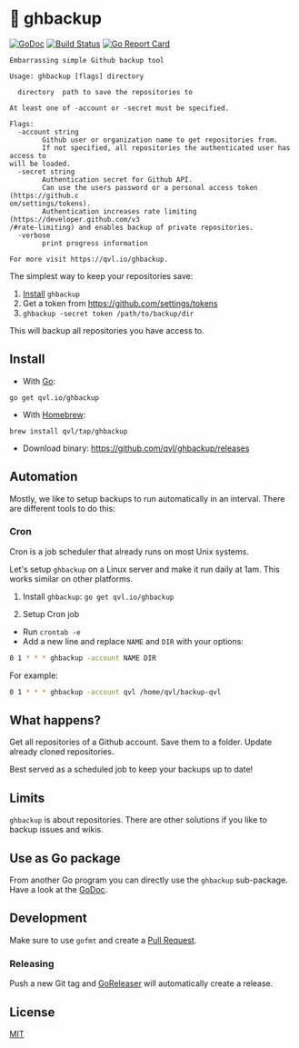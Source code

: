 #  :floppy_disk: ghbackup

[![GoDoc](https://godoc.org/qvl.io/ghbackup?status.svg)](https://godoc.org/qvl.io/ghbackup)
[![Build Status](https://travis-ci.org/qvl/ghbackup.svg?branch=master)](https://travis-ci.org/qvl/ghbackup)
[![Go Report Card](https://goreportcard.com/badge/qvl.io/ghbackup)](https://goreportcard.com/report/qvl.io/ghbackup)


    Embarrassing simple Github backup tool

    Usage: ghbackup [flags] directory

      directory  path to save the repositories to

    At least one of -account or -secret must be specified.

    Flags:
      -account string
            Github user or organization name to get repositories from.
            If not specified, all repositories the authenticated user has access to
    will be loaded.
      -secret string
            Authentication secret for Github API.
            Can use the users password or a personal access token (https://github.c
    om/settings/tokens).
            Authentication increases rate limiting (https://developer.github.com/v3
    /#rate-limiting) and enables backup of private repositories.
      -verbose
            print progress information

    For more visit https://qvl.io/ghbackup.


The simplest way to keep your repositories save:

1. [Install](#install) `ghbackup`
1. Get a token from https://github.com/settings/tokens
2. `ghbackup -secret token /path/to/backup/dir`

This will backup all repositories you have access to.


## Install

- With [Go](https://golang.org/):
```
go get qvl.io/ghbackup
```

- With [Homebrew](http://brew.sh/):
```
brew install qvl/tap/ghbackup
```

- Download binary: https://github.com/qvl/ghbackup/releases


## Automation

Mostly, we like to setup backups to run automatically in an interval.
There are different tools to do this:

### Cron

Cron is a job scheduler that already runs on most Unix systems.

Let's setup `ghbackup` on a Linux server and make it run daily at 1am. This works similar on other platforms.

1. Install `ghbackup`: `go get qvl.io/ghbackup`

2. Setup Cron job

- Run `crontab -e`
- Add a new line and replace `NAME` and `DIR` with your options:

``` sh
0 1 * * * ghbackup -account NAME DIR
```

For example:

``` sh
0 1 * * * ghbackup -account qvl /home/qvl/backup-qvl
```


## What happens?

Get all repositories of a Github account.
Save them to a folder.
Update already cloned repositories.

Best served as a scheduled job to keep your backups up to date!


## Limits

`ghbackup` is about repositories.
There are other solutions if you like to backup issues and wikis.


## Use as Go package

From another Go program you can directly use the `ghbackup` sub-package.
Have a look at the [GoDoc](https://godoc.org/qvl.io/ghbackup/ghbackup).


## Development

Make sure to use `gofmt` and create a [Pull Request](https://github.com/qvl/ghbackup/pulls).

### Releasing

Push a new Git tag and [GoReleaser](https://github.com/goreleaser/releaser) will automatically create a release.


## License

[MIT](./license)
